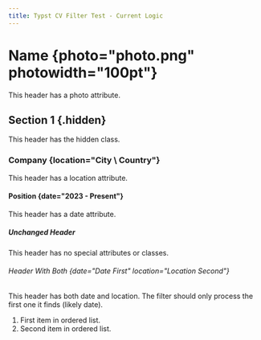 ```yaml
---
title: Typst CV Filter Test - Current Logic
---
```


# Name {photo="photo.png" photowidth="100pt"}
<name>
This header has a photo attribute.

## Section 1 {.hidden}

This header has the hidden class.

### Company {location="City \\ Country"}

This header has a location attribute.

#### Position {date="2023 - Present"}

This header has a date attribute.

##### Unchanged Header

This header has no special attributes or classes.

###### Header With Both {date="Date First" location="Location Second"}

This header has both date and location. The filter should only process the first one it finds (likely date).

1.  First item in ordered list.
2.  Second item in ordered list.

